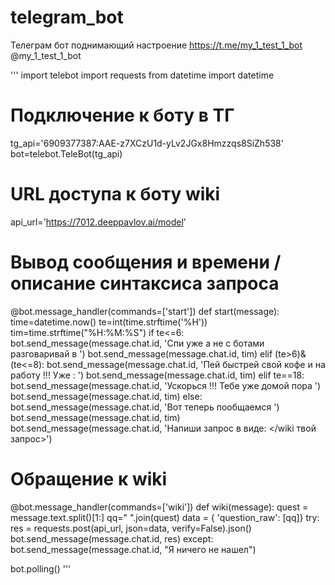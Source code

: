 # telegram_bot
Телеграм бот поднимающий настроение
https://t.me/my_1_test_1_bot
@my_1_test_1_bot

'''
import telebot
import requests
from datetime import datetime

# Подключение к боту в ТГ
tg_api='6909377387:AAE-z7XCzU1d-yLv2JGx8Hmzzqs8SiZh538'
bot=telebot.TeleBot(tg_api)

# URL доступа к боту wiki
api_url='https://7012.deeppavlov.ai/model'

# Вывод сообщения и времени / описание синтаксиса запроса
@bot.message_handler(commands=['start'])
def start(message):
    time=datetime.now()
    te=int(time.strftime('%H'))
    tim=time.strftime("%H:%M:%S")
    if te<=6:
        bot.send_message(message.chat.id, 'Спи уже а не с ботами разговаривай в ')
        bot.send_message(message.chat.id, tim)
    elif (te>6)&(te<=8):
        bot.send_message(message.chat.id, 'Пей быстрей свой кофе и на работу !!! Уже : ')
        bot.send_message(message.chat.id, tim)
    elif te==18:
        bot.send_message(message.chat.id, 'Ускорься !!! Тебе уже домой пора ')
        bot.send_message(message.chat.id, tim)
    else:
        bot.send_message(message.chat.id, 'Вот теперь пообщаемся ')
        bot.send_message(message.chat.id, tim)
    bot.send_message(message.chat.id, 'Напиши запрос в виде: </wiki твой запрос>')

# Обращение к wiki
@bot.message_handler(commands=['wiki'])
def wiki(message):
    quest = message.text.split()[1:]
    qq=" ".join(quest)
    data = { 'question_raw': [qq]}
    try:
        res = requests.post(api_url, json=data, verify=False).json()
        bot.send_message(message.chat.id, res)
    except:
        bot.send_message(message.chat.id, "Я ничего не нашел")

bot.polling()
'''
